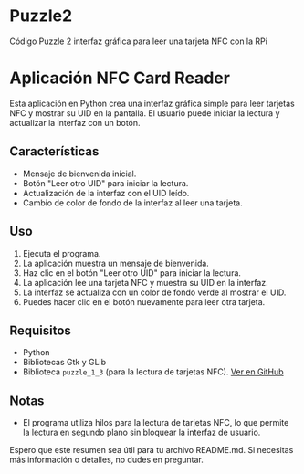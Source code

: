 # Puzzle2
Código Puzzle 2 interfaz gráfica para leer una tarjeta NFC con la RPi

# Aplicación NFC Card Reader

Esta aplicación en Python crea una interfaz gráfica simple para leer tarjetas NFC y mostrar su UID en la pantalla. El usuario puede iniciar la lectura y actualizar la interfaz con un botón.

## Características

- Mensaje de bienvenida inicial.
- Botón "Leer otro UID" para iniciar la lectura.
- Actualización de la interfaz con el UID leído.
- Cambio de color de fondo de la interfaz al leer una tarjeta.

## Uso

1. Ejecuta el programa.
2. La aplicación muestra un mensaje de bienvenida.
3. Haz clic en el botón "Leer otro UID" para iniciar la lectura.
4. La aplicación lee una tarjeta NFC y muestra su UID en la interfaz.
5. La interfaz se actualiza con un color de fondo verde al mostrar el UID.
6. Puedes hacer clic en el botón nuevamente para leer otra tarjeta.

## Requisitos

- Python
- Bibliotecas Gtk y GLib
- Biblioteca `puzzle_1_3` (para la lectura de tarjetas NFC). [Ver en GitHub](https://github.com/AxelBuenoTome/Puzzle1/blob/main/puzzle1.py)

## Notas

- El programa utiliza hilos para la lectura de tarjetas NFC, lo que permite la lectura en segundo plano sin bloquear la interfaz de usuario.

Espero que este resumen sea útil para tu archivo README.md. Si necesitas más información o detalles, no dudes en preguntar.
